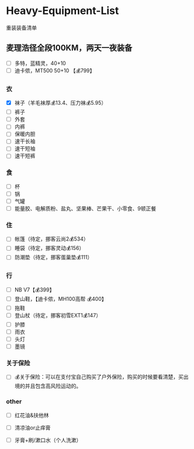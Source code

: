 # Heavy-Equipment-List
重装装备清单

## 麦理浩径全段100KM，两天一夜装备

- [ ] 多特，蓝精灵，40+10
- [ ] 迪卡侬，MT500 50+10 【💰799】

### 衣

- [x] 袜子（羊毛袜厚💰13.4、压力袜💰5.95）
- [ ] 裤子
- [ ] 外套
- [ ] 内裤
- [ ] 保暖内胆
- [ ] 速干长袖
- [ ] 速干短袖
- [ ] 速干短裤

### 食

- [ ] 杯
- [ ] 锅
- [ ] 气罐
- [ ] 能量胶、电解质粉、盐丸、坚果棒、芒果干、小零食、9顿正餐

### 住

- [ ] 帐篷（待定，挪客云尚2💰534）
- [ ] 睡袋（待定，挪客灵动💰156）
- [ ] 防潮垫（待定，挪客蛋巢垫💰111）

### 行

- [ ] NB V7【💰399】
- [ ] 登山鞋，【迪卡侬，MH100高帮 💰400】
- [ ] 拖鞋
- [ ] 登山杖（待定，挪客初雪EXT1💰147）
- [ ] 护膝
- [ ] 雨衣
- [ ] 头灯
- [ ] 墨镜

### 关于保险
- [ ] 💰关于保险：可以在支付宝自己购买了户外保险，购买的时候要看清楚，买出境的并且包含高风险运动的。

### other
- [ ] 红花油&扶他林
- [ ] 清凉油or止痒膏
- [ ] 牙膏+刷/漱口水（个人洗漱）

